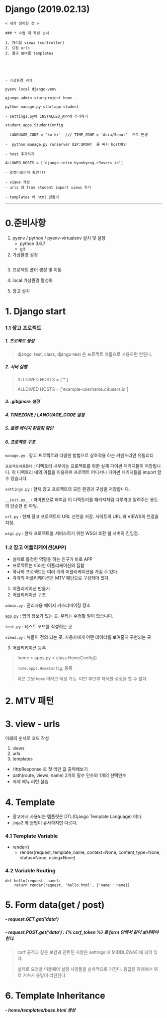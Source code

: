 # Django (2019.02.13)



```
< 내가 정리한 것 > 

### * 수업 때 작성 순서

1. 처리할 views (controller)
2. 요청 urls
3. 결과 보여줄 templates





- 가상환경 켜기

pyenv local django-venv

gjango-admin startproject home .

python manage.py startapp student

- settings.py에 INSTALLED_APP에 추가하기

student.apps.StudentConfig

- LANGUAGE_CODE = 'ko-kr'  /// TIME_ZONE = 'Asia/Seoul'  으로 변경

-  python manage.py runserver $IP:$PORT  을 써서 host확인

- host 추가하기 

ALLOWED_HOSTS = ['django-intro-hyunkyeng.c9users.io']

- 로켓나오는지 확인!!!

- views 작성
- urls 에 from student import views 추가

- templates 에 html 만들기
```



---

# 0.준비사항



1. pyenv / python / pyenv-virtualenv 설치 및 설정
   - python 3.6.7
   - git
2.  가상환경 설정

```

```



3. 프로젝트 폴더 생성 및 이동

4. local 가상환경 활성화

5. 장고 설치



# 1. Django start

### 1.1 장고 프로젝트

##### 1. 프로젝트 생성

> django, test, class, django-test 은 프로젝트 이름으로 사용하면 안된다.

##### 2. 서버 실행

> ALLOWED HOSTS = ['*']
>
> ALLOWED HOSTS = ['example-username.c9users.io']

##### 3.  .gitignore 설정

##### 4. TIMEZONE / LANGUAGE_CODE 설정

##### 5. 로켓 페이지 한글화 확인

##### 6. 프로젝트 구조

`manage.py` : 장고 프로젝트와 다양한 방법으로 상호작용 하는 커맨드라인 유틸리티

`프로젝트이름폴더` : 디렉토리 내부에는 프로젝트를 위한 실제 파이썬 패키지들이 저장됩니다. 이 디렉토리 내의 이름을 이용하여 프로젝트 어디서나 파이썬 패키지들을 import 할 수 있습니다.

`settings.py` : 현재 장고 프로젝트의 모든 환경과 구성을 저장합니다.

`__init.py__` : 파이썬으로 하여금 이 디렉토리를 패키지처럼 다루라고 알려주는 용도의 단순한 빈 파일.

`url.py` : 현재 장고 프로젝트의 URL 선언을 저장. 사이트의 URL 과 VIEWS의 연결을 지정.

`wsgi.py` : 현재 프로젝트를 서비스하기 위한 WSGI 호환 웹 서버의 진입점.



### 1.2 장고 어플리케이션(APP)

- 실제로 틀정한 역할을 하는 친구가 바로 APP
- 프로젝트는 이러한 어플리케이션의 집합
- 하나의 프로젝트는 여러 개의 어플리케이션을 가질 수 있다.
- 각각의 어플리케이션은 MTV 패턴으로 구성되어 있다.



1. 어플리케이션 만들기
2. 어플리케이션 구조

`admin.py` : 관리자용 페이지 커스터마이징 장소

`app.py` : 앱의 정보가 있는 곳. 우리는 수정할 일이 없습니다.

`test.py` : 테스트 코드를 작성하는 곳

`views.py` : 뷰들이 정의 되는 곳. 사용자에게 어떤 데이터를 보여줄지 구현되는 곳

3. 어플리케이션 등록

> home > apps.py > class HomeConfig()
>
> `home.apps.HomeConfig`, 등록
>
> 혹은 그냥 `home` 이라고 작성 가능. 다만 후반부 자세한 설정을 할 수 없다. 



# 2. MTV 패턴



# 3. view - urls

아래의 순서로 코드 작성

1. views
2. urls
3. templates 



- HttpResponse 로 첫 리턴 값 출력해보기
- path(route, views, name) 2개의 필수 인수와 1개의 선택인수
- 저녁 메뉴 리턴 실습



# 4. Template

- 장고에서 사용되는 템플릿은 DTL(Django Template Language) 이다.
- jinja2 와 문법이 유사하지만 다르다.

### 4.1 Template Variable

- render()
  - render(request, template_name, context=None, content_type=None, status=None, using=None)

### 4.2 Variable Routing

```
def hello(request, name):
	return render(request, 'hello.html', {'name': name})
```



# 5. Form data(get / post)

##### - request.GET.get('data')

##### - request.POST.get('data')   :    {% csrf_token %} 을 form 안에서 같이 보내줘야 한다.

> csrf 공격과 같은 보안과 관련된 사항은 settings 에 MIDDLEWAE 에 되어 있다. 
>
> 실제로 요청을 미들웨어 설정 사항들을 순차적으로 거친다. 응답은 아래에서 위로 거쳐서 응답이 리턴된다.



# 6. Template Inheritance

##### - home/templates/base.html 생성

